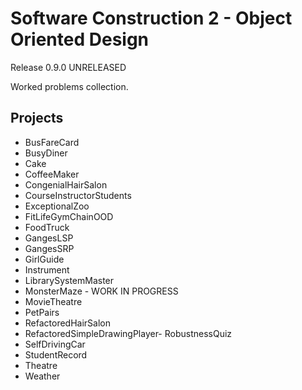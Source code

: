 # Software Construction 2 - Object Oriented Design
Release 0.9.0 UNRELEASED

Worked problems collection.

## Projects
- BusFareCard
- BusyDiner
- Cake
- CoffeeMaker
- CongenialHairSalon
- CourseInstructorStudents
- ExceptionalZoo
- FitLifeGymChainOOD
- FoodTruck
- GangesLSP
- GangesSRP
- GirlGuide
- Instrument
- LibrarySystemMaster
- MonsterMaze - WORK IN PROGRESS
- MovieTheatre
- PetPairs
- RefactoredHairSalon
- RefactoredSimpleDrawingPlayer- RobustnessQuiz
- SelfDrivingCar
- StudentRecord
- Theatre
- Weather
